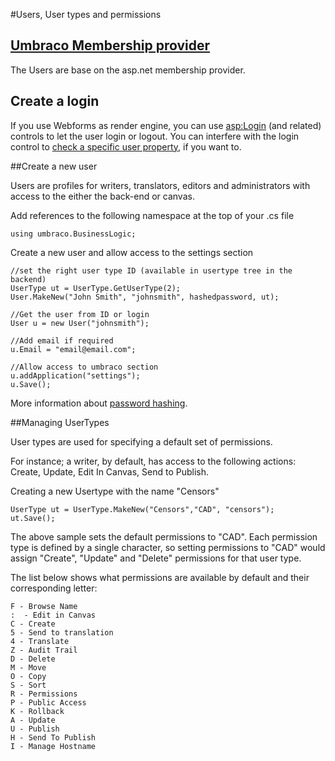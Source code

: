 #Users, User types and permissions

## [Umbraco Membership provider](../MembershipProviders/index.md)

The Users are base on the asp.net membership provider.

## Create a login
If you use Webforms as render engine, you can use <asp:Login> (and related) controls to let the user login or logout.  You can interfere with the login control to [check a specific user property](logging-in-with-extra-check.md), if you want to.

##Create a new user

<!-- original from http://our.umbraco.org/wiki/reference/api-cheatsheet/users,-user-types-and-permissions -->

Users are profiles for writers, translators, editors and administrators with access to the either the back-end or canvas.

Add references to the following namespace at the top of your .cs file

    using umbraco.BusinessLogic;

Create a new user and allow access to the settings section

    //set the right user type ID (available in usertype tree in the backend)
    UserType ut = UserType.GetUserType(2);
    User.MakeNew("John Smith", "johnsmith", hashedpassword, ut);
    
    //Get the user from ID or login
    User u = new User("johnsmith");
    
    //Add email if required
    u.Email = "email@email.com";
    
    //Allow access to umbraco section
    u.addApplication("settings");
    u.Save(); 

More information about [password hashing](add-user-with-hashed-password.md).

##Managing UserTypes

User types are used for specifying a default set of permissions. 

For instance; a writer, by default, has access to the following actions: Create, Update, Edit In Canvas, Send to Publish.

Creating a new Usertype with the name "Censors"
 
    UserType ut = UserType.MakeNew("Censors","CAD", "censors");
    ut.Save();

The above sample sets the default permissions to "CAD". Each permission type is defined by a single character, so setting permissions to "CAD" would assign "Create", "Update" and "Delete" permissions for that user type.

The list below shows what permissions are available by default and their corresponding letter:

    F - Browse Name
    :  - Edit in Canvas
    C - Create
    5 - Send to translation
    4 - Translate
    Z - Audit Trail
    D - Delete
    M - Move
    O - Copy
    S - Sort
    R - Permissions
    P - Public Access
    K - Rollback
    A - Update
    U - Publish
    H - Send To Publish
    I - Manage Hostname